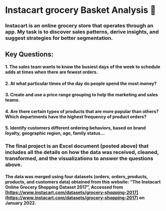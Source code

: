 # Instacart grocery Basket Analysis :convenience_store:
### Instacart is an online grocery store that operates through an app. My task is to discover sales patterns, derive insights, and suggest strategies for better segmentation.
## Key Questions:
#### 1. The sales team wants to know the busiest days of the week to schedule adds at times when there are fewest orders.
#### 2. At what particular times of the day do people spend the most money?
#### 3. Create and use a price range grouping to help the marketing and sales teams.
#### 4. Are there certain types of products that are more popular than others? Which departments have the highest frequency of product orders?
#### 5. Identify customers different ordering behaviors, based on brand loyalty, geographic region, age, family status...

### The final project is an Excel document (posted above) that includes all the details on how the data was received, cleaned, transformed, and the visualizations to answer the questions above.  
#### The data was merged using four datasets (orders, orders_products, products, and customers data)  obtained from this website: “The Instacart Online Grocery Shopping Dataset 2017”, Accessed from [https://www.instacart.com/datasets/grocery-shopping-2017](https://www.instacart.com/datasets/grocery-shopping-2017) on January 2022.
